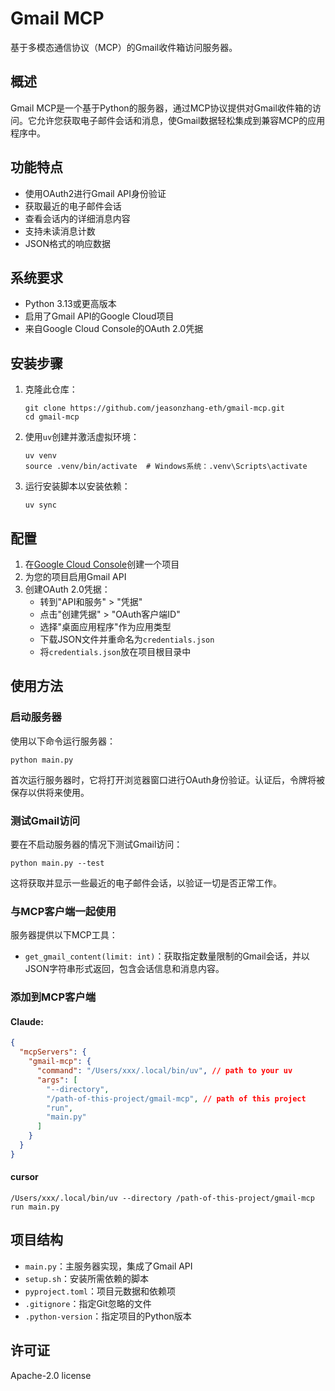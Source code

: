 # Gmail MCP

基于多模态通信协议（MCP）的Gmail收件箱访问服务器。

## 概述

Gmail MCP是一个基于Python的服务器，通过MCP协议提供对Gmail收件箱的访问。它允许您获取电子邮件会话和消息，使Gmail数据轻松集成到兼容MCP的应用程序中。

## 功能特点

- 使用OAuth2进行Gmail API身份验证
- 获取最近的电子邮件会话
- 查看会话内的详细消息内容
- 支持未读消息计数
- JSON格式的响应数据

## 系统要求

- Python 3.13或更高版本
- 启用了Gmail API的Google Cloud项目
- 来自Google Cloud Console的OAuth 2.0凭据

## 安装步骤

1. 克隆此仓库：
   ```
   git clone https://github.com/jeasonzhang-eth/gmail-mcp.git
   cd gmail-mcp
   ```

2. 使用`uv`创建并激活虚拟环境：
   ```
   uv venv
   source .venv/bin/activate  # Windows系统：.venv\Scripts\activate
   ```

3. 运行安装脚本以安装依赖：
   ```
   uv sync
   ```

## 配置

1. 在[Google Cloud Console](https://console.cloud.google.com/)创建一个项目
2. 为您的项目启用Gmail API
3. 创建OAuth 2.0凭据：
   - 转到"API和服务" > "凭据"
   - 点击"创建凭据" > "OAuth客户端ID"
   - 选择"桌面应用程序"作为应用类型
   - 下载JSON文件并重命名为`credentials.json`
   - 将`credentials.json`放在项目根目录中

## 使用方法

### 启动服务器

使用以下命令运行服务器：

```
python main.py
```

首次运行服务器时，它将打开浏览器窗口进行OAuth身份验证。认证后，令牌将被保存以供将来使用。

### 测试Gmail访问

要在不启动服务器的情况下测试Gmail访问：

```
python main.py --test
```

这将获取并显示一些最近的电子邮件会话，以验证一切是否正常工作。

### 与MCP客户端一起使用

服务器提供以下MCP工具：

- `get_gmail_content(limit: int)`：获取指定数量限制的Gmail会话，并以JSON字符串形式返回，包含会话信息和消息内容。

### 添加到MCP客户端
#### Claude:
```json
{
  "mcpServers": {
    "gmail-mcp": {
      "command": "/Users/xxx/.local/bin/uv", // path to your uv
      "args": [
        "--directory",
        "/path-of-this-project/gmail-mcp", // path of this project
        "run",
        "main.py"      
      ]
    }
  }
}
```
#### cursor
```
/Users/xxx/.local/bin/uv --directory /path-of-this-project/gmail-mcp run main.py
```

## 项目结构

- `main.py`：主服务器实现，集成了Gmail API
- `setup.sh`：安装所需依赖的脚本
- `pyproject.toml`：项目元数据和依赖项
- `.gitignore`：指定Git忽略的文件
- `.python-version`：指定项目的Python版本

## 许可证

Apache-2.0 license

